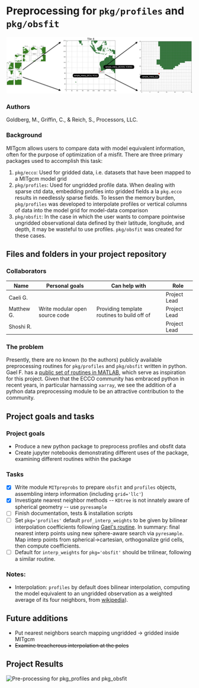 # Preprocessing for `pkg/profiles` and `pkg/obsfit`
![LLC grid interpolation diagram](images/llc_interp_diagram.png)
### Authors
Goldberg, M., Griffin, C., & Reich, S., Processors, LLC.

### Background
MITgcm allows users to compare data with model equivalent information, often for the purpose of optimization of a misfit. There are three primary packages used to accomplish this task:
1. `pkg/ecco`: Used for gridded data, i.e. datasets that have been mapped to a MITgcm model grid
2. `pkg/profiles`: Used for ungridded profile data. When dealing with sparse ctd data, embedding profiles into gridded fields a la `pkg.ecco` results in needlessly sparse fields. To lessen the memory burden, `pkg/profiles` was developed to interpolate profiles or vertical columns of data into the model grid for model-data comparison
3. `pkg/obsfit`: In the case in which the user wants to compare pointwise ungridded observational data defined by their latitude, longitude, and depth, it may be wasteful to use profiles. `pkg/obsfit` was created for these cases.


## Files and folders in your project repository

### Collaborators

| Name | Personal goals | Can help with | Role |
| ------------- | ------------- | ------------- | ------------- |
| Caeli G. | | | Project Lead |
| Matthew G. | Write modular open source code | Providing template routines to build off of | Project Lead |
| Shoshi R. | | | Project Lead |

### The problem

Presently, there are no known (to the authors) publicly available preprocessing routines for `pkg/profiles` and `pkg/obsfit` written in python. Gael F. has a [public set of routines in MATLAB](https://github.com/MITgcm/MITprof), which serve as inspiration for this project. Given that the ECCO community has embraced python in recent years, in particular harnassing `xarray`, we see the addition of a python data preprocessing module to be an attractive contribution to the community.

## Project goals and tasks

### Project goals

* Produce a new python package to preprocess profiles and obsfit data
* Create jupyter notebooks demonstrating different uses of the package, examining different routines within the package

### Tasks
- [x] Write module `MITpreprobs` to prepare `obsfit` and `profiles` objects, assembling interp information (including `grid='llc'`)
- [x] Investigate nearest neighbor methods -- `KDtree` is not innately aware of spherical geometry -- use `pyresample`
- [ ] Finish documentation, tests & installation scripts
- [ ] Set `pkg='profiles'` default `prof_interp_weights` to be given by bilinear interpolation coefficients following [Gael's routine](https://github.com/JuliaClimate/MeshArrays.jl/blob/master/src/Interpolation.jl). In summary: final nearest interp points using new sphere-aware search via `pyresample`. Map  interp points from spherical->cartesian, orthogonalize grid cells, then compute coefficients. 
- [ ] Default for `interp_weights` for `pkg='obsfit'`  should be trilinear, following a similar routine.

### Notes:
- Interpolation: `profiles` by default does bilinear interpolation, computing the model equivalent to an ungridded observation as a weighted average of its four neighbors, from [wikipedia](https://en.wikipedia.org/wiki/Bilinear_interpolation)).

## Future additions
- Put nearest neighbors search mapping ungridded -> gridded inside MITgcm
- ~~Examine treacherous interpolation at the poles~~

## Project Results
![Pre-processing for pkg_profiles and pkg_obsfit](https://github.com/user-attachments/assets/46ba0194-958f-4189-979a-5f75a54d99dd)
